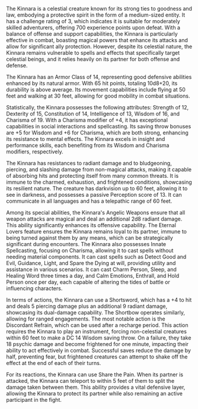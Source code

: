 The Kinnara is a celestial creature known for its strong ties to goodness and law, embodying a protective spirit in the form of a medium-sized entity. It has a challenge rating of 3, which indicates it is suitable for moderately skilled adventurers, offering 700 experience points upon defeat. With a balance of offense and support capabilities, the Kinnara is particularly effective in combat, boasting magical powers that enhance its attacks and allow for significant ally protection. However, despite its celestial nature, the Kinnara remains vulnerable to spells and effects that specifically target celestial beings, and it relies heavily on its partner for both offense and defense.

The Kinnara has an Armor Class of 14, representing good defensive abilities enhanced by its natural armor. With 65 hit points, totaling 10d8+20, its durability is above average. Its movement capabilities include flying at 50 feet and walking at 30 feet, allowing for good mobility in combat situations. 

Statistically, the Kinnara possesses the following attributes: Strength of 12, Dexterity of 15, Constitution of 14, Intelligence of 13, Wisdom of 16, and Charisma of 19. With a Charisma modifier of +4, it has exceptional capabilities in social interactions and spellcasting. Its saving throw bonuses are +5 for Wisdom and +6 for Charisma, which are both strong, enhancing its resistance to mental effects. The Kinnara excels in insight and performance skills, each benefiting from its Wisdom and Charisma modifiers, respectively.

The Kinnara has resistances to radiant damage and to bludgeoning, piercing, and slashing damage from non-magical attacks, making it capable of absorbing hits and protecting itself from many common threats. It is immune to the charmed, exhaustion, and frightened conditions, showcasing its resilient nature. The creature has darkvision up to 60 feet, allowing it to see in darkness, and possesses a passive Perception score of 13. It can communicate in all languages and has a telepathic range of 60 feet.

Among its special abilities, the Kinnara's Angelic Weapons ensure that all weapon attacks are magical and deal an additional 2d8 radiant damage. This ability significantly enhances its offensive capability. The Eternal Lovers feature ensures the Kinnara remains loyal to its partner, immune to being turned against them by any means, which can be strategically significant during encounters. The Kinnara also possesses Innate Spellcasting, focusing on Charisma, allowing it to cast spells without needing material components. It can cast spells such as Detect Good and Evil, Guidance, Light, and Spare the Dying at will, providing utility and assistance in various scenarios. It can cast Charm Person, Sleep, and Healing Word three times a day, and Calm Emotions, Enthrall, and Hold Person once per day, each capable of altering the tides of battle or influencing characters.

In terms of actions, the Kinnara can use a Shortsword, which has a +4 to hit and deals 5 piercing damage plus an additional 9 radiant damage, showcasing its dual-damage capability. The Shortbow operates similarly, allowing for ranged engagements. The most notable action is the Discordant Refrain, which can be used after a recharge period. This action requires the Kinnara to play an instrument, forcing non-celestial creatures within 60 feet to make a DC 14 Wisdom saving throw. On a failure, they take 18 psychic damage and become frightened for one minute, impacting their ability to act effectively in combat. Successful saves reduce the damage by half, preventing fear, but frightened creatures can attempt to shake off the effect at the end of each of their turns.

For its reactions, the Kinnara can use Share the Pain. When its partner is attacked, the Kinnara can teleport to within 5 feet of them to split the damage taken between them. This ability provides a vital defensive layer, allowing the Kinnara to protect its partner while also remaining an active participant in the fight.